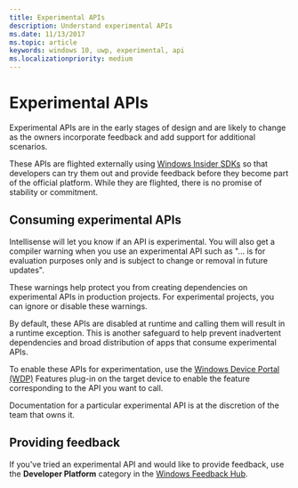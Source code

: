 ```yaml
---
title: Experimental APIs
description: Understand experimental APIs
ms.date: 11/13/2017
ms.topic: article
keywords: windows 10, uwp, experimental, api
ms.localizationpriority: medium
---
```

# Experimental APIs

Experimental APIs are in the early stages of design and are likely to change as the owners incorporate feedback and add support for additional scenarios.

These APIs are flighted externally using [Windows Insider SDKs](https://www.microsoft.com/software-download/windowsinsiderpreviewSDK) so that developers can try them out and provide feedback before they become part of the official platform. While they are flighted, there is no promise of stability or commitment.

## Consuming experimental APIs
Intellisense will let you know if an API is experimental. You will also get a compiler warning when you use an experimental API such as "... is for evaluation purposes only and is subject to change or removal in future updates".

These warnings help protect you from creating dependencies on experimental APIs in production projects. For experimental projects, you can ignore or disable these warnings.

By default, these APIs are disabled at runtime and calling them will result in a runtime exception. This is another safeguard to help prevent inadvertent dependencies and broad distribution of apps that consume experimental APIs.

To enable these APIs for experimentation, use the [Windows Device Portal (WDP)](../debug-test-perf/device-portal.md) Features plug-in on the target device to enable the feature corresponding to the API you want to call.

Documentation for a particular experimental API is at the discretion of the team that owns it.

## Providing feedback

If you've tried an experimental API and would like to provide feedback, use the **Developer Platform** category in the [Windows Feedback Hub](https://support.microsoft.com/help/4021566/windows-10-send-feedback-to-microsoft-with-feedback-hub).